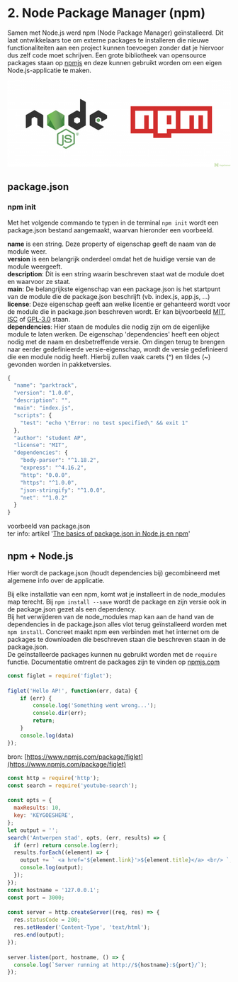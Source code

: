 # 2. Node Package Manager \(npm\)

Samen met Node.js werd npm \(Node Package Manager\) geïnstalleerd. Dit laat ontwikkelaars toe om externe packages te installeren die nieuwe functionaliteiten aan een project kunnen toevoegen zonder dat je hiervoor dus zelf code moet schrijven. Een grote bibliotheek van opensource packages staan op [npmjs](https://www.npmjs.com/) en deze kunnen gebruikt worden om een eigen Node.js-applicatie te maken.

![](../.gitbook/assets/npm.png)

## package.json

### npm init

Met het volgende commando te typen in de terminal `npm init` wordt een package.json bestand aangemaakt, waarvan hieronder een voorbeeld.

**name** is een string. Deze property of eigenschap geeft de naam van de module weer.  
**version** is een belangrijk onderdeel omdat het de huidige versie van de module weergeeft.  
**description**: Dit is een string waarin beschreven staat wat de module doet en waarvoor ze staat.  
**main**: De belangrijkste eigenschap van een package.json is het startpunt van de module die de package.json beschrijft \(vb. index.js, app.js, ...\)  
**license**: Deze eigenschap geeft aan welke licentie er gehanteerd wordt voor de module die in package.json beschreven wordt. Er kan bijvoorbeeld [MIT](https://nl.wikipedia.org/wiki/MIT-licentie), [ISC](https://nl.wikipedia.org/wiki/ISC-licentie) of [GPL-3.0](https://nl.wikipedia.org/wiki/GNU_General_Public_License) staan.  
**dependencies**: Hier staan de modules die nodig zijn om de eigenlijke module te laten werken. De eigenschap 'dependencies' heeft een object nodig met de naam en desbetreffende versie. Om dingen terug te brengen naar eerder gedefinieerde versie-eigenschap, wordt de versie gedefinieerd die een module nodig heeft. Hierbij zullen vaak carets \(^\) en tildes \(~\) gevonden worden in pakketversies.

```javascript
{
  "name": "parktrack",
  "version": "1.0.0",
  "description": "",
  "main": "index.js",
  "scripts": {
    "test": "echo \"Error: no test specified\" && exit 1"
  },
  "author": "student AP",
  "license": "MIT",
  "dependencies": {
    "body-parser": "^1.18.2",
    "express": "^4.16.2",
    "http": "0.0.0",
    "https": "^1.0.0",
    "json-stringify": "^1.0.0",
    "net": "^1.0.2"
  }
}
```

voorbeeld van package.json  
ter info: artikel '[The basics of package.json in Node.js en npm](https://nodesource.com/blog/the-basics-of-package-json-in-node-js-and-npm/)'

## npm + Node.js

Hier wordt de package.json \(houdt dependencies bij\) gecombineerd met algemene info over de applicatie. 

Bij elke installatie van een npm, komt wat je installeert in de node\_modules map terecht. Bij `npm install --save` wordt de package en zijn versie ook in de package.json gezet als een dependency.  
Bij het verwijderen van de node\_modules map kan aan de hand van de dependencies in de package.json alles vlot terug geïnstalleerd worden met `npm install`.  Concreet maakt npm een verbinden met het internet om de packages te downloaden die beschreven staan die beschreven staan in de package.json.  
De geïnstalleerde packages kunnen nu gebruikt worden met de `require` functie. Documentatie omtrent de packages zijn te vinden op [npmjs.com](https://www.npmjs.com/)

```javascript
const figlet = require('figlet');
 
figlet('Hello AP!', function(err, data) {
    if (err) {
        console.log('Something went wrong...');
        console.dir(err);
        return;
    }
    console.log(data)
});
```

bron: [https://www.npmjs.com/package/figlet](https://www.npmjs.com/package/figlet)

```javascript
const http = require('http');
const search = require('youtube-search');

const opts = {
  maxResults: 10,
  key: 'KEYGOESHERE',
};
let output = '';
search('Antwerpen stad', opts, (err, results) => {
  if (err) return console.log(err);
  results.forEach((element) => {
    output += ` <a href='${element.link}'>${element.title}</a> <br/> `;
    console.log(output);
  });
});
const hostname = '127.0.0.1';
const port = 3000;

const server = http.createServer((req, res) => {
  res.statusCode = 200;
  res.setHeader('Content-Type', 'text/html');
  res.end(output);
});

server.listen(port, hostname, () => {
  console.log(`Server running at http://${hostname}:${port}/`);
});
```



